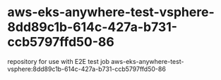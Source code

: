 # aws-eks-anywhere-test-vsphere-8dd89c1b-614c-427a-b731-ccb5797ffd50-86
repository for use with E2E test job aws-eks-anywhere-test-vsphere:8dd89c1b-614c-427a-b731-ccb5797ffd50-86
